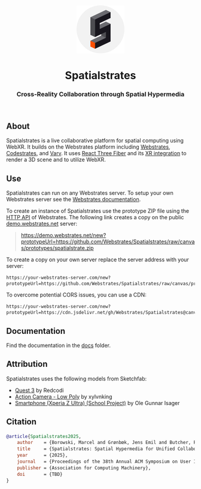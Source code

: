 <p align="center">
    <img src="./docs/logo.svg" width="128" />
</p>

<h1 align="center">Spatialstrates</h1>
<h3 align="center">Cross-Reality Collaboration through Spatial Hypermedia</h3>
<br/>

## About

Spatialstrates is a live collaborative platform for spatial computing using WebXR. It builds on the Webstrates platform including [Webstrates](https://www.webstrates.net/), [Codestrates](https://codestrates.projects.cavi.au.dk/), and [Varv](https://varv.projects.cavi.au.dk/). It uses [React Three Fiber](https://github.com/pmndrs/react-three-fiber/) and its [XR integration](https://github.com/pmndrs/xr) to render a 3D scene and to utilize WebXR.


## Use

Spatialstrates can run on any Webstrates server. To setup your own Webstrates server see the [Webstrates documentation](https://webstrates.github.io/gettingstarted/installation.html).

To create an instance of Spatialstrates use the prototype ZIP file using the [HTTP API](https://webstrates.github.io/userguide/http-api.html) of Webstrates. The following link creates a copy on the public [demo.webstrates.net](https://demo.webstrates.net/) server:

> https://demo.webstrates.net/new?prototypeUrl=https://github.com/Webstrates/Spatialstrates/raw/canvas/prototypes/spatialstrate.zip

To create a copy on your own server replace the server address with your server:

```
https://your-webstrates-server.com/new?prototypeUrl=https://github.com/Webstrates/Spatialstrates/raw/canvas/prototypes/spatialstrate.zip
```

To overcome potential CORS issues, you can use a CDN:

```
https://your-webstrates-server.com/new?prototypeUrl=https://cdn.jsdelivr.net/gh/Webstrates/Spatialstrates@canvas/prototypes/spatialstrate.zip
```


## Documentation

Find the documentation in the [docs](docs) folder.


## Attribution

Spatialstrates uses the following models from Sketchfab:

- [Quest 3](https://sketchfab.com/3d-models/quest-3-e5c334a9598c4e85bb182eebf15a2e32) by Redcodi
- [Action Camera - Low Poly](https://sketchfab.com/3d-models/action-camera-low-poly-b28bfbdfc62644beacf1e3c2c3423477) by xylvnking
- [Smartphone (Xperia Z Ultra) (School Project)](https://sketchfab.com/3d-models/smartphone-xperia-z-ultra-school-project-18a917d8619441b1ba46da856e43c43f) by Ole Gunnar Isager


## Citation

```bibtex
@article{Spatialstrates2025,
    author    = {Borowski, Marcel and Grønbœk, Jens Emil and Butcher, Peter W. S. and Ritsos, Panagiotis D. and Klokmose, Clemens N. and Elmqvist, Niklas},
    title     = {Spatialstrates: Spatial Hypermedia for Unified Collaboration Between Immersive 3D and Desktop 2D},
    year      = {2025},
    journal   = {Proceedings of the 38th Annual ACM Symposium on User Interface Software and Technology},
    publisher = {Association for Computing Machinery},
    doi       = {TBD}
}
```
